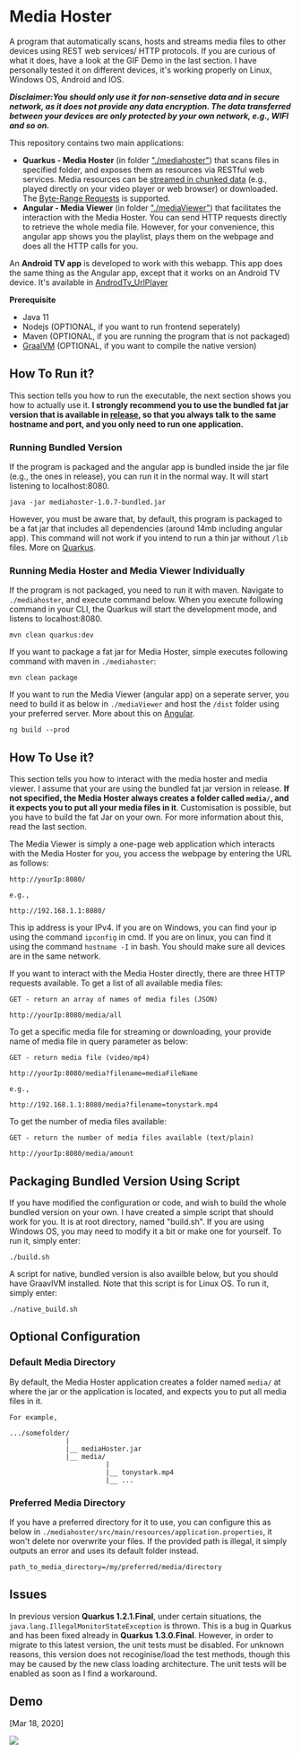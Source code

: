 # Media Hoster

A program that automatically scans, hosts and streams media files to other devices using REST web services/ HTTP protocols. If you are curious of what it does, have a look at the GIF Demo in the last section. I have personally tested it on different devices, it's working properly on Linux, Windows OS, Android and IOS.

**_Disclaimer:You should only use it for non-sensetive data and in secure network, as it does not provide any data encryption. The data transferred between your devices are only protected by your own network, e.g., WIFI and so on._**

This repository contains two main applications:

- **Quarkus - Media Hoster** (in folder <a href="https://github.com/CurtisNewbie/MediaHoster/tree/master/mediahoster">"./mediahoster"</a>) that scans files in specified folder, and exposes them as resources via RESTful web services. Media resources can be <a href="https://medium.com/canal-tech/how-video-streaming-works-on-the-web-an-introduction-7919739f7e1">streamed in chunked data</a> (e.g., played directly on your video player or web browser) or downloaded. The <a href="https://developer.mozilla.org/en-US/docs/Web/HTTP/Range_requests">Byte-Range Requests</a> is supported.
- **Angular - Media Viewer** (in folder <a href="https://github.com/CurtisNewbie/MediaHoster/tree/master/mediaViewer">"./mediaViewer"</a>) that facilitates the interaction with the Media Hoster. You can send HTTP requests directly to retrieve the whole media file. However, for your convenience, this angular app shows you the playlist, plays them on the webpage and does all the HTTP calls for you.

An **Android TV app** is developed to work with this webapp. This app does the same thing as the Angular app, except that it works on an Android TV device. It's available in <a href="https://github.com/CurtisNewbie/AndrodTv_UrlPlayer">AndrodTv_UrlPlayer</a> 

**Prerequisite**

- Java 11
- Nodejs (OPTIONAL, if you want to run frontend seperately)
- Maven (OPTIONAL, if you are running the program that is not packaged)
- <a href="https://www.graalvm.org/">GraalVM</a> (OPTIONAL, if you want to compile the native version)

## How To Run it?

This section tells you how to run the executable, the next section shows you how to actually use it. **I strongly recommend you to use the bundled fat jar version that is available in <a href="https://github.com/CurtisNewbie/MediaHoster/releases">release</a>, so that you always talk to the same hostname and port, and you only need to run one application.**

### Running Bundled Version

If the program is packaged and the angular app is bundled inside the jar file (e.g., the ones in release), you can run it in the normal way. It will start listening to localhost:8080.

    java -jar mediahoster-1.0.7-bundled.jar

However, you must be aware that, by default, this program is packaged to be a fat jar that includes all dependencies (around 14mb including angular app). This command will not work if you intend to run a thin jar without `/lib` files. More on <a href="https://quarkus.io/guides/getting-started">Quarkus</a>.

### Running Media Hoster and Media Viewer Individually

If the program is not packaged, you need to run it with maven. Navigate to `./mediahoster`, and execute command below. When you execute following command in your CLI, the Quarkus will start the development mode, and listens to localhost:8080.

    mvn clean quarkus:dev

If you want to package a fat jar for Media Hoster, simple executes following command with maven in `./mediahoster`:

    mvn clean package

If you want to run the Media Viewer (angular app) on a seperate server, you need to build it as below in `./mediaViewer` and host the `/dist` folder using your preferred server. More about this on <a href="https://angular.io/guide/deployment">Angular</a>.

    ng build --prod

## How To Use it?

This section tells you how to interact with the media hoster and media viewer. I assume that your are using the bundled fat jar version in release. **If not specified, the Media Hoster always creates a folder called `media/`, and it expects you to put all your media files in it**. Customisation is possible, but you have to build the fat Jar on your own. For more information about this, read the last section.

The Media Viewer is simply a one-page web application which interacts with the Media Hoster for you, you access the webpage by entering the URL as follows:

    http://yourIp:8080/

    e.g.,

    http://192.168.1.1:8080/

This ip address is your IPv4. If you are on Windows, you can find your ip using the command `ipconfig` in cmd. If you are on linux, you can find it using the command `hostname -I` in bash. You should make sure all devices are in the same network.

If you want to interact with the Media Hoster directly, there are three HTTP requests available. To get a list of all available media files:

    GET - return an array of names of media files (JSON)

    http://yourIp:8080/media/all

To get a specific media file for streaming or downloading, your provide name of media file in query parameter as below:

    GET - return media file (video/mp4)

    http://yourIp:8080/media?filename=mediaFileName

    e.g.,

    http://192.168.1.1:8080/media?filename=tonystark.mp4

To get the number of media files available:

    GET - return the number of media files available (text/plain)

    http://yourIp:8080/media/amount

## Packaging Bundled Version Using Script

If you have modified the configuration or code, and wish to build the whole bundled version on your own. I have created a simple script that should work for you. It is at root directory, named "build.sh". If you are using Windows OS, you may need to modify it a bit or make one for yourself. To run it, simply enter:

    ./build.sh

A script for native, bundled version is also availble below, but you should have GraavlVM installed. Note that this script is for Linux OS. To run it, simply enter:

    ./native_build.sh

## Optional Configuration

### Default Media Directory

By default, the Media Hoster application creates a folder named `media/` at where the jar or the application is located, and expects you to put all media files in it.

    For example,

    .../somefolder/
                  |
                  |__ mediaHoster.jar
                  |__ media/
                            |
                            |__ tonystark.mp4
                            |__ ...

### Preferred Media Directory

If you have a preferred directory for it to use, you can configure this as below in `./mediahoster/src/main/resources/application.properties`, it won't delete nor overwrite your files. If the provided path is illegal, it simply outputs an error and uses its default folder instead.

    path_to_media_directory=/my/preferred/media/directory

## Issues

In previous version **Quarkus 1.2.1.Final**, under certain situations, the `java.lang.IllegalMonitorStateException` is thrown. This is a bug in Quarkus and has been fixed already in **Quarkus 1.3.0.Final**. However, in order to migrate to this latest version, the unit tests must be disabled. For unknown reasons, this version does not recoginise/load the test methods, though this may be caused by the new class loading architecture. The unit tests will be enabled as soon as I find a workaround.

## Demo

[Mar 18, 2020]

<img src="https://user-images.githubusercontent.com/45169791/76889978-6c474700-687e-11ea-8b06-de00ab16bcab.gif">
